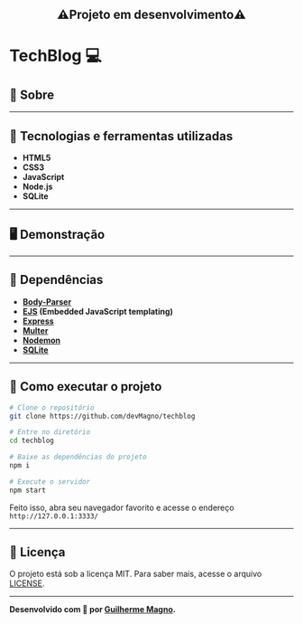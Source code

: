 <h2 align="center">⚠️Projeto em desenvolvimento⚠️</h2>

# TechBlog 💻

## 📖 Sobre   


---

## 🚀 Tecnologias e ferramentas utilizadas
- **HTML5**
- **CSS3**
- **JavaScript**
- **Node.js**
- **SQLite**

---

## 🖥️ Demonstração


---

## 🧰 Dependências
- **[Body-Parser](https://www.npmjs.com/package/body-parser)**
- **[EJS](https://ejs.co/) (Embedded JavaScript templating)**
- **[Express](https://expressjs.com/pt-br/)**
- **[Multer](https://www.npmjs.com/package/multer)**
- **[Nodemon](https://nodemon.io/)**
- **[SQLite](https://www.sqlite.org/index.html)**

---
## 🔧 Como executar o projeto
```bash
# Clone o repositório
git clone https://github.com/devMagno/techblog

# Entre no diretório
cd techblog

# Baixe as dependências do projeto
npm i

# Execute o servidor
npm start
```
Feito isso, abra seu navegador favorito e acesse o endereço `http://127.0.0.1:3333/`

---

## 📝 Licença

O projeto está sob a licença MIT. Para saber mais, acesse o arquivo [LICENSE](https://github.com/devMagno/techblog/blob/main/LICENSE).

---
**Desenvolvido com 🧡 por [Guilherme Magno](https://github.com/devmagno/).**